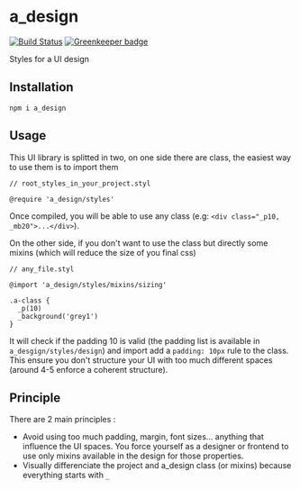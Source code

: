 # a_design

[![Build Status](https://travis-ci.org/Alexgalinier/a_design.svg?branch=master)](https://travis-ci.org/Alexgalinier/a_design)
[![Greenkeeper badge](https://badges.greenkeeper.io/Alexgalinier/a_design.svg)](https://greenkeeper.io/)

Styles for a UI design

## Installation

```
npm i a_design
```

## Usage

This UI library is splitted in two, on one side there are class, the easiest way to use them is to import them
```styl
// root_styles_in_your_project.styl

@require 'a_design/styles'
```
Once compiled, you will be able to use any class (e.g: `<div class="_p10, _mb20">...</div>`).

On the other side, if you don't want to use the class but directly some mixins (which will reduce the size of you final css)
```styl
// any_file.styl

@import 'a_design/styles/mixins/sizing'

.a-class {
  _p(10)
  _background('grey1')
}
```
It will check if the padding 10 is valid (the padding list is available in `a_desgign/styles/design`) and
import add a `padding: 10px` rule to the class. This ensure you don't structure your UI with too much different
spaces (around 4-5 enforce a coherent structure).

## Principle

There are 2 main principles :
- Avoid using too much padding, margin, font sizes... anything that influence the UI spaces. You force
yourself as a designer or frontend to use only mixins available in the design for those properties.
- Visually differenciate the project and a_design class (or mixins) because everything starts with `_`